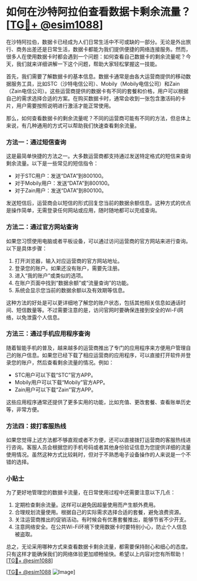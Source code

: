 # 如何在沙特阿拉伯查看数据卡剩余流量？[[TG💪+ @esim1088](https://t.me/s/esim1088)]

在沙特阿拉伯，数据卡已经成为人们日常生活中不可或缺的一部分。无论是外出旅行、商务出差还是日常生活，数据卡都能为我们提供便捷的网络连接服务。然而，很多人在使用数据卡时都会遇到一个问题：如何查看自己数据卡的剩余流量呢？今天，我们就来详细讲解一下这个问题，帮助大家轻松掌握这一技能。

首先，我们需要了解数据卡的基本信息。数据卡通常是由各大运营商提供的移动数据服务工具，比如STC（沙特电信公司）、Mobily（Mobily电信公司）和Zain（Zain电信公司）。这些运营商提供的数据卡有不同的套餐和价格，用户可以根据自己的需求选择合适的方案。在购买数据卡时，通常会收到一张包含激活码的卡片，用户需要按照说明进行激活才能正常使用。

那么，如何查看数据卡的剩余流量呢？不同的运营商可能有不同的方法，但总体上来说，有几种通用的方式可以帮助我们快速查看剩余流量。

### 方法一：通过短信查询

这是最简单快捷的方法之一。大多数运营商都支持通过发送特定格式的短信来查询剩余流量。以下是一些常见的短信指令：

- 对于STC用户：发送“DATA”到800100。
- 对于Mobily用户：发送“DATA”到800100。
- 对于Zain用户：发送“DATA”到800100。

发送短信后，运营商会以短信的形式回复您当前的数据余额信息。这种方式的优点是操作简单，无需登录任何网站或应用，随时随地都可以完成查询。

### 方法二：通过官方网站查询

如果您习惯使用电脑或者平板设备，可以通过访问运营商的官方网站来进行查询。以下是具体步骤：

1. 打开浏览器，输入对应运营商的官方网站地址。
2. 登录您的账户。如果还没有账户，需要先注册。
3. 进入“我的账户”或类似的选项。
4. 在账户页面中找到“数据余额”或“流量查询”的功能。
5. 系统会显示您当前的数据余额以及有效期等信息。

这种方法的好处是可以更详细地了解您的账户状态，包括其他相关信息如通话时间、短信数量等。不过需要注意的是，访问官网时要确保连接到安全的Wi-Fi网络，以免泄露个人信息。

### 方法三：通过手机应用程序查询

随着智能手机的普及，越来越多的运营商推出了专门的应用程序来方便用户管理自己的账户信息。如果您已经下载了相应运营商的应用程序，可以直接打开软件并登录您的账户，然后查看剩余流量的情况。例如：

- STC用户可以下载“STC”官方APP。
- Mobily用户可以下载“Mobily”官方APP。
- Zain用户可以下载“Zain”官方APP。

这些应用程序通常还提供了更多实用的功能，比如充值、更改套餐、查看账单历史等，非常方便。

### 方法四：拨打客服热线

如果您觉得上述方法都不够直观或者不方便，还可以直接拨打运营商的客服热线进行咨询。客服人员会根据您的手机号码或者其他身份验证信息为您提供详细的流量使用情况。虽然这种方式比较耗时，但对于不熟悉电子设备操作的人来说是一个不错的选择。

### 小贴士

为了更好地管理您的数据卡流量，在日常使用过程中还需要注意以下几点：

1. 定期检查剩余流量。这样可以避免因超量使用而产生额外费用。
2. 合理规划流量使用。根据自己的实际需求选择合适的套餐，避免浪费资源。
3. 关注运营商推出的促销活动。有时候会有优惠套餐推出，能够节省不少开支。
4. 注意网络安全。在公共Wi-Fi环境下使用数据卡时要特别小心，防止个人信息被盗取。

总之，无论采用哪种方式来查看数据卡剩余流量，都需要保持耐心和细心的态度。只有这样才能确保我们的网络体验更加顺畅愉快。希望以上内容对您有所帮助！[[TG💪+ @esim1088](https://t.me/s/esim1088)]

[[TG💪+ @esim1088](https://t.me/s/esim1088) ![Image](https://i.postimg.cc/4NQfJmqS/Snipaste-2025-05-13-00-14-12.png)]